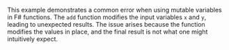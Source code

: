 This example demonstrates a common error when using mutable variables in F# functions. The `add` function modifies the input variables `x` and `y`, leading to unexpected results. The issue arises because the function modifies the values in place, and the final result is not what one might intuitively expect.